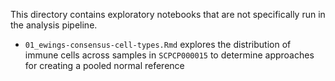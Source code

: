 This directory contains exploratory notebooks that are not specifically run in the analysis pipeline.

* `01_ewings-consensus-cell-types.Rmd` explores the distribution of immune cells across samples in `SCPCP000015` to determine approaches for creating a pooled normal reference
